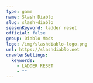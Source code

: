 ```yaml
---
type: game
name: Slash Diablo
slug: slash-diablo
seasonKeyword: ladder reset
official: false
group: Diablo Mods
logo: /img/slashdiablo-logo.png
url: https://slashdiablo.net
crawlerSettings:
  keywords:
    - LADDER RESET
    - ""
---
```

